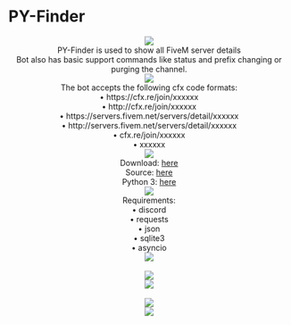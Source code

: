 # PY-Finder
<p align="center">
    <img src="https://i.imgur.com/DwVIgrh.gif"><br>
    PY-Finder is used to show all FiveM server details<br>
    Bot also has basic support commands like status and prefix changing or purging the channel.<br>
    <img src="https://i.imgur.com/DwVIgrh.gif"><br>
    The bot accepts the following cfx code formats:<br>
    • https://cfx.re/join/xxxxxx<br>
    • http://cfx.re/join/xxxxxx<br>
    • https://servers.fivem.net/servers/detail/xxxxxx<br>
    • http://servers.fivem.net/servers/detail/xxxxxx<br>
    • cfx.re/join/xxxxxx<br>
    • xxxxxx<br>
    <img src="https://i.imgur.com/DwVIgrh.gif"><br>
    Download: <a href="https://github.com/bremu45/py-finder/releases/download/py-finder/py-finder.zip">here</a><br>
    Source: <a href="https://raw.githubusercontent.com/bremu45/py-finder/main/main.py">here</a><br>
    Python 3: <a href="https://www.python.org/ftp/python/3.10.4/python-3.10.4-amd64.exe">here</a><br>
    <img src="https://i.imgur.com/DwVIgrh.gif"><br>
    Requirements:<br>
    • discord<br>
    • requests<br>
    • json<br>
    • sqlite3<br>
    • asyncio<br>
    <img src="https://i.imgur.com/DwVIgrh.gif"><br><br>
    <img src="https://cdn.kurwa.club/files/LXGK8.png"><br>
    <img src="https://i.imgur.com/DwVIgrh.gif"><br><br>
    <img src="https://cdn.kurwa.club/files/4ZyDj.png"><br>
    <img src="https://i.imgur.com/DwVIgrh.gif">
</p>
